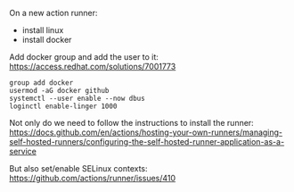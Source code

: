 On a new action runner:
- install linux
- install docker

Add docker group and add the user to it:
https://access.redhat.com/solutions/7001773
```
group add docker
usermod -aG docker github
systemctl --user enable --now dbus
loginctl enable-linger 1000
```

Not only do we need to follow the instructions to install the runner:
https://docs.github.com/en/actions/hosting-your-own-runners/managing-self-hosted-runners/configuring-the-self-hosted-runner-application-as-a-service

But also set/enable SELinux contexts:
https://github.com/actions/runner/issues/410

